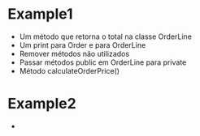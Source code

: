 # Example1
- Um método que retorna o total na classe OrderLine
- Um print para Order e para OrderLine
- Remover métodos não utilizados
- Passar métodos public em OrderLine para private
- Método calculateOrderPrice()

# Example2
- 
